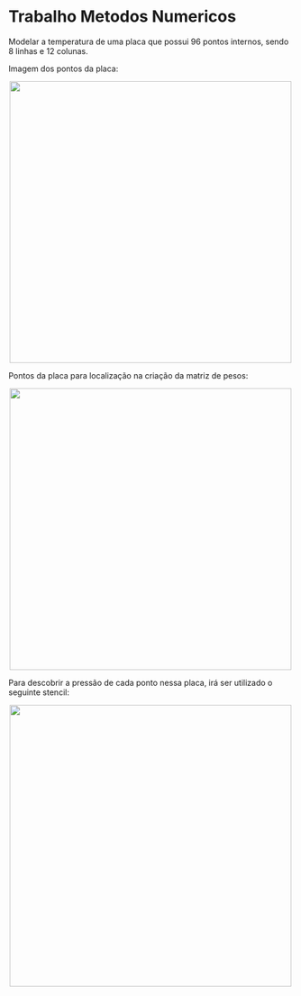 # Trabalho Metodos Numericos
Modelar a temperatura de uma placa que possui 96 pontos internos, sendo 8 linhas e 12 colunas.

Imagem dos pontos da placa:
<div align="center">
<img src="https://user-images.githubusercontent.com/80834810/184041542-c54dc2a0-117c-4efd-b845-e78e8a1f1836.png" width="500px" />
</div>

Pontos da placa para localização na criação da matriz de pesos:
<div align="center">
<img src="https://user-images.githubusercontent.com/80834810/181617191-cf41f3a4-a91a-448b-814d-1944001ce0ec.png" width="500px" />
</div>

Para descobrir a pressão de cada ponto nessa placa, irá ser utilizado o seguinte stencil:
<div align="center">
<img src="https://user-images.githubusercontent.com/80834810/181619117-ef3ecde5-609a-48ff-aa98-34dfd7cc7034.png" width="500px" />
</div>
